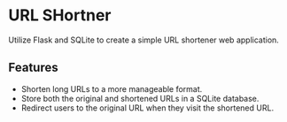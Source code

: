 # URL SHortner
 
Utilize Flask and SQLite to create a simple URL shortener web application.

## Features
* Shorten long URLs to a more manageable format.
* Store both the original and shortened URLs in a SQLite database.
* Redirect users to the original URL when they visit the shortened URL.

